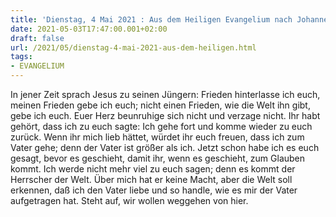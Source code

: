 ```yaml
---
title: 'Dienstag, 4 Mai 2021 : Aus dem Heiligen Evangelium nach Johannes - Joh 14,27-31a.'
date: 2021-05-03T17:47:00.001+02:00
draft: false
url: /2021/05/dienstag-4-mai-2021-aus-dem-heiligen.html
tags: 
- EVANGELIUM
---
```


In jener Zeit sprach Jesus zu seinen Jüngern: Frieden hinterlasse ich euch, meinen Frieden gebe ich euch; nicht einen Frieden, wie die Welt ihn gibt, gebe ich euch. Euer Herz beunruhige sich nicht und verzage nicht. Ihr habt gehört, dass ich zu euch sagte: Ich gehe fort und komme wieder zu euch zurück. Wenn ihr mich lieb hättet, würdet ihr euch freuen, dass ich zum Vater gehe; denn der Vater ist größer als ich. Jetzt schon habe ich es euch gesagt, bevor es geschieht, damit ihr, wenn es geschieht, zum Glauben kommt. Ich werde nicht mehr viel zu euch sagen; denn es kommt der Herrscher der Welt. Über mich hat er keine Macht, aber die Welt soll erkennen, daß ich den Vater liebe und so handle, wie es mir der Vater aufgetragen hat. Steht auf, wir wollen weggehen von hier.